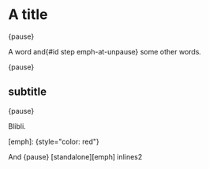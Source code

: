 # A title

{pause}

A word and{#id step emph-at-unpause} some other words.

{pause}

## subtitle

{pause}

Blibli.

[emph]: {style="color: red"}

And {pause} [standalone][emph] inlines2

